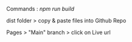 Commands : *npm run build*

dist folder > copy & paste files into Github Repo

Pages > "Main" branch > click on Live url
